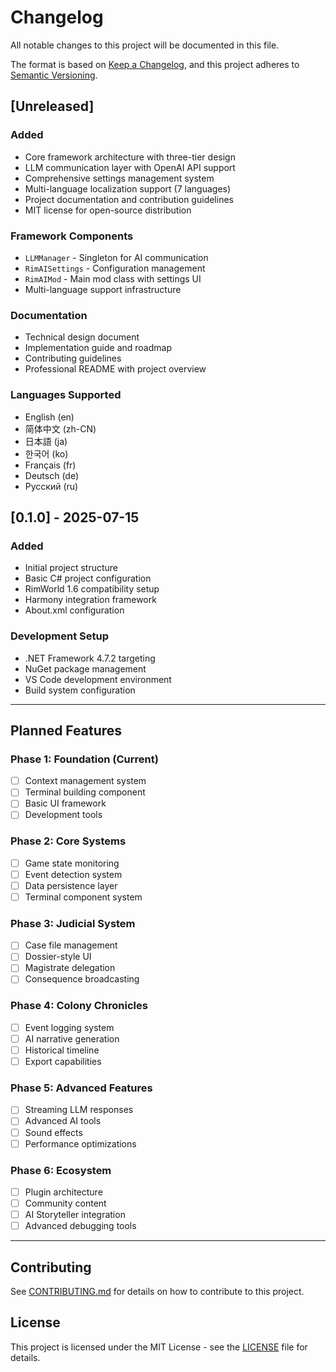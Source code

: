 # Changelog

All notable changes to this project will be documented in this file.

The format is based on [Keep a Changelog](https://keepachangelog.com/en/1.0.0/),
and this project adheres to [Semantic Versioning](https://semver.org/spec/v2.0.0.html).

## [Unreleased]

### Added
- Core framework architecture with three-tier design
- LLM communication layer with OpenAI API support
- Comprehensive settings management system
- Multi-language localization support (7 languages)
- Project documentation and contribution guidelines
- MIT license for open-source distribution

### Framework Components
- `LLMManager` - Singleton for AI communication
- `RimAISettings` - Configuration management
- `RimAIMod` - Main mod class with settings UI
- Multi-language support infrastructure

### Documentation
- Technical design document
- Implementation guide and roadmap
- Contributing guidelines
- Professional README with project overview

### Languages Supported
- English (en)
- 简体中文 (zh-CN)
- 日本語 (ja)
- 한국어 (ko)
- Français (fr)
- Deutsch (de)
- Русский (ru)

## [0.1.0] - 2025-07-15

### Added
- Initial project structure
- Basic C# project configuration
- RimWorld 1.6 compatibility setup
- Harmony integration framework
- About.xml configuration

### Development Setup
- .NET Framework 4.7.2 targeting
- NuGet package management
- VS Code development environment
- Build system configuration

---

## Planned Features

### Phase 1: Foundation (Current)
- [ ] Context management system
- [ ] Terminal building component
- [ ] Basic UI framework
- [ ] Development tools

### Phase 2: Core Systems
- [ ] Game state monitoring
- [ ] Event detection system
- [ ] Data persistence layer
- [ ] Terminal component system

### Phase 3: Judicial System
- [ ] Case file management
- [ ] Dossier-style UI
- [ ] Magistrate delegation
- [ ] Consequence broadcasting

### Phase 4: Colony Chronicles
- [ ] Event logging system
- [ ] AI narrative generation
- [ ] Historical timeline
- [ ] Export capabilities

### Phase 5: Advanced Features
- [ ] Streaming LLM responses
- [ ] Advanced AI tools
- [ ] Sound effects
- [ ] Performance optimizations

### Phase 6: Ecosystem
- [ ] Plugin architecture
- [ ] Community content
- [ ] AI Storyteller integration
- [ ] Advanced debugging tools

---

## Contributing

See [CONTRIBUTING.md](CONTRIBUTING.md) for details on how to contribute to this project.

## License

This project is licensed under the MIT License - see the [LICENSE](LICENSE) file for details.
